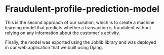 # Fraudulent-profile-prediction-model

This is the second approach of our solution, which is to create a machine learning model that predicts whether a transaction is fraudulent without relying on any information about the customer's activity.


Finally, the model was exported using the Joblib library and was deployed in our web application that we built using Djang.

